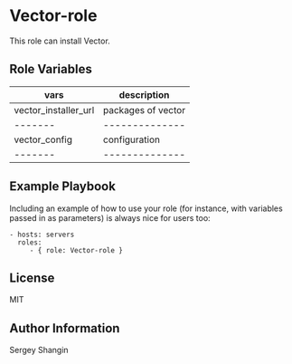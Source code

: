 Vector-role
=========

This role can install Vector.

Role Variables
--------------

| vars | description |
|-------|--------------|
| vector_installer_url | packages of vector |
|-------|--------------|
| vector_config | configuration  |
|-------|--------------|

Example Playbook
----------------

Including an example of how to use your role (for instance, with variables passed in as parameters) is always nice for users too:

    - hosts: servers
      roles:
         - { role: Vector-role }

License
-------

MIT

Author Information
------------------

Sergey Shangin
